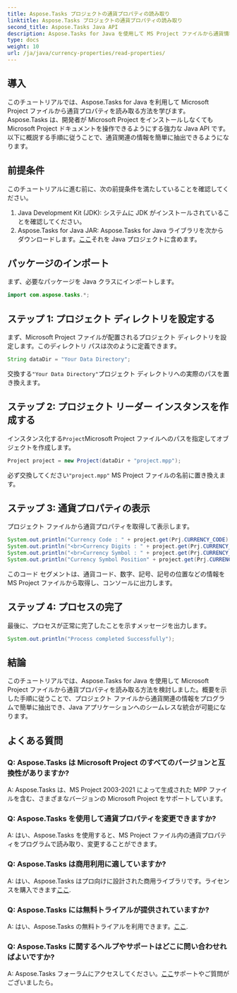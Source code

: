 ```yaml
---
title: Aspose.Tasks プロジェクトの通貨プロパティの読み取り
linktitle: Aspose.Tasks プロジェクトの通貨プロパティの読み取り
second_title: Aspose.Tasks Java API
description: Aspose.Tasks for Java を使用して MS Project ファイルから通貨情報を抽出する方法を学びます。ステップバイステップのガイドが提供されます。
type: docs
weight: 10
url: /ja/java/currency-properties/read-properties/
---
```

## 導入
このチュートリアルでは、Aspose.Tasks for Java を利用して Microsoft Project ファイルから通貨プロパティを読み取る方法を学びます。 Aspose.Tasks は、開発者が Microsoft Project をインストールしなくても Microsoft Project ドキュメントを操作できるようにする強力な Java API です。以下に概説する手順に従うことで、通貨関連の情報を簡単に抽出できるようになります。
## 前提条件
このチュートリアルに進む前に、次の前提条件を満たしていることを確認してください。
1. Java Development Kit (JDK): システムに JDK がインストールされていることを確認してください。
2.  Aspose.Tasks for Java JAR: Aspose.Tasks for Java ライブラリを次からダウンロードします。[ここ](https://releases.aspose.com/tasks/java/)それを Java プロジェクトに含めます。
## パッケージのインポート
まず、必要なパッケージを Java クラスにインポートします。
```java
import com.aspose.tasks.*;
```
## ステップ 1: プロジェクト ディレクトリを設定する
まず、Microsoft Project ファイルが配置されるプロジェクト ディレクトリを設定します。このディレクトリ パスは次のように定義できます。
```java
String dataDir = "Your Data Directory";
```
交換する`"Your Data Directory"`プロジェクト ディレクトリへの実際のパスを置き換えます。
## ステップ 2: プロジェクト リーダー インスタンスを作成する
インスタンス化する`Project`Microsoft Project ファイルへのパスを指定してオブジェクトを作成します。
```java
Project project = new Project(dataDir + "project.mpp");
```
必ず交換してください`"project.mpp"` MS Project ファイルの名前に置き換えます。
## ステップ 3: 通貨プロパティの表示
プロジェクト ファイルから通貨プロパティを取得して表示します。
```java
System.out.println("Currency Code : " + project.get(Prj.CURRENCY_CODE).toString());
System.out.println("<br>Currency Digits : " + project.get(Prj.CURRENCY_DIGITS).toString());
System.out.println("<br>Currency Symbol : " + project.get(Prj.CURRENCY_SYMBOL).toString());
System.out.println("Currency Symbol Position" + project.get(Prj.CURRENCY_SYMBOL_POSITION).toString());
```
このコード セグメントは、通貨コード、数字、記号、記号の位置などの情報を MS Project ファイルから取得し、コンソールに出力します。
## ステップ 4: プロセスの完了
最後に、プロセスが正常に完了したことを示すメッセージを出力します。
```java
System.out.println("Process completed Successfully");
```
## 結論
このチュートリアルでは、Aspose.Tasks for Java を使用して Microsoft Project ファイルから通貨プロパティを読み取る方法を検討しました。概要を示した手順に従うことで、プロジェクト ファイルから通貨関連の情報をプログラムで簡単に抽出でき、Java アプリケーションへのシームレスな統合が可能になります。
## よくある質問
### Q: Aspose.Tasks は Microsoft Project のすべてのバージョンと互換性がありますか?
A: Aspose.Tasks は、MS Project 2003-2021 によって生成された MPP ファイルを含む、さまざまなバージョンの Microsoft Project をサポートしています。
### Q: Aspose.Tasks を使用して通貨プロパティを変更できますか?
A: はい、Aspose.Tasks を使用すると、MS Project ファイル内の通貨プロパティをプログラムで読み取り、変更することができます。
### Q: Aspose.Tasks は商用利用に適していますか?
 A: はい、Aspose.Tasks はプロ向けに設計された商用ライブラリです。ライセンスを購入できます[ここ](https://purchase.aspose.com/buy).
### Q: Aspose.Tasks には無料トライアルが提供されていますか?
 A: はい、Aspose.Tasks の無料トライアルを利用できます。[ここ](https://releases.aspose.com/).
### Q: Aspose.Tasks に関するヘルプやサポートはどこに問い合わせればよいですか?
 A: Aspose.Tasks フォーラムにアクセスしてください。[ここ](https://forum.aspose.com/c/tasks/15)サポートやご質問がございましたら。